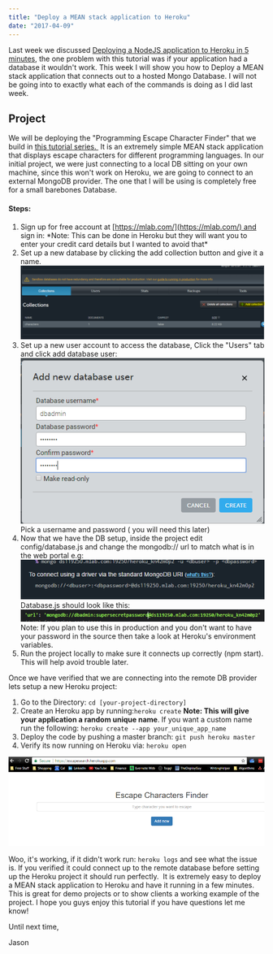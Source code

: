```yaml
---
title: "Deploy a MEAN stack application to Heroku"
date: "2017-04-09"
---
```


Last week we discussed [Deploying a NodeJS application to Heroku in 5 minutes](http://wp.me/p7DVqH-8T), the one problem with this tutorial was if your application had a database it wouldn't work. This week I will show you how to Deploy a MEAN stack application that connects out to a hosted Mongo Database. I will not be going into to exactly what each of the commands is doing as I did last week.

## Project

We will be deploying the "Programming Escape Character Finder" that we build in [this tutorial series. ](http://wp.me/p7DVqH-65) It is an extremely simple MEAN stack application that displays escape characters for different programming languages. In our initial project, we were just connecting to a local DB sitting on your own machine, since this won't work on Heroku, we are going to connect to an external MongoDB provider. The one that I will be using is completely free for a small barebones Database.

#### Steps:

1. Sign up for free account at [https://mlab.com/](https://mlab.com/) and sign in: \*Note: This can be done in Heroku but they will want you to enter your credit card details but I wanted to avoid that\*
2. Set up a new database by clicking the add collection button and give it a name. ![Add Collection](images/addCollection-1024x311.png)
3. Set up a new user account to access the database, Click the "Users" tab and click add database user: ![DB User](images/dbUser-1.png) Pick a username and password ( you will need this later)
4. Now that we have the DB setup, inside the project edit config/database.js and change the mongodb:// url to match what is in the web portal e.g: ![Connect to DB](images/connectToDb.png) Database.js should look like this: ![DB URI](images/database_uri.png) Note: If you plan to use this in production and you don't want to have your password in the source then take a look at Heroku's environment variables.
5. Run the project locally to make sure it connects up correctly (npm start). This will help avoid trouble later.

Once we have verified that we are connecting into the remote DB provider lets setup a new Heroku project:

1. Go to the Directory: `cd [your-project-directory]`
2. Create an Heroku app by running:`heroku create` **Note: This will give your application a random unique name**. If you want a custom name run the following: `heroku create --app your_unique_app_name`
3. Deploy the code by pushing a master branch: `git push heroku master`
4. Verify its now running on Heroku via: `heroku open`

![Working Website](images/working_website.png)

Woo, it's working, if it didn't work run: `heroku logs` and see what the issue is. If you verified it could connect up to the remote database before setting up the Heroku project it should run perfectly.  It is extremely easy to deploy a MEAN stack application to Heroku and have it running in a few minutes. This is great for demo projects or to show clients a working example of the project. I hope you guys enjoy this tutorial if you have questions let me know!

Until next time,

Jason
